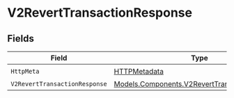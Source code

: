 # V2RevertTransactionResponse


## Fields

| Field                                                                                                   | Type                                                                                                    | Required                                                                                                | Description                                                                                             |
| ------------------------------------------------------------------------------------------------------- | ------------------------------------------------------------------------------------------------------- | ------------------------------------------------------------------------------------------------------- | ------------------------------------------------------------------------------------------------------- |
| `HttpMeta`                                                                                              | [HTTPMetadata](../../Models/Components/HTTPMetadata.md)                                                 | :heavy_check_mark:                                                                                      | N/A                                                                                                     |
| `V2RevertTransactionResponse`                                                                           | [Models.Components.V2RevertTransactionResponse](../../Models/Components/V2RevertTransactionResponse.md) | :heavy_minus_sign:                                                                                      | OK                                                                                                      |